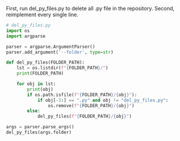 First, run del_py_files.py to delete all .py file in the repository.
Second, reimplement every single line.

```python
# del_py_files.py
import os
import argparse

parser = argparse.ArgumentParser()
parser.add_argument('--folder', type=str)

def del_py_files(FOLDER_PATH):
    lst = os.listdir(f"{FOLDER_PATH}/")
    print(FOLDER_PATH)

    for obj in lst:
        print(obj)
        if os.path.isfile(f"{FOLDER_PATH}/{obj}"):
            if obj[-3:] == ".py" and obj != "del_py_files.py":
                os.remove(f"{FOLDER_PATH}/{obj}")
        else:
            del_py_files(f"{FOLDER_PATH}/{obj}")

args = parser.parse_args()
del_py_files(args.folder)

```
